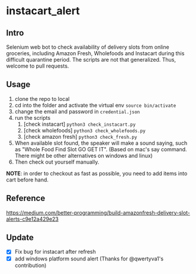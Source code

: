 # instacart_alert
## Intro
Selenium web bot to check availability of delivery slots from online groceries, including Amazon Fresh, Wholefoods and Instacart during this difficult quarantine period.
The scripts are not that generalized. Thus, welcome to pull requests.

## Usage
1. clone the repo to local
2. cd into the folder and activate the virtual env ```source bin/activate```
3. change the email and password in ```credential.json```
4. run the scripts
   1. [check instacart] ```python3 check_instacart.py```
   2. [check wholefoods] ```python3 check_wholefoods.py```
   3. [check amazon fresh] ```python3 check_fresh.py```
5. When available slot found, the speaker will make a sound saying, such as "Whole Food Find Slot GO GET IT". (Based on mac's say command. There might be other alternatives on windows and linux)
6. Then check out yourself manually.

**NOTE**: in order to checkout as fast as possible, you need to add items into cart before hand.
## Reference
https://medium.com/better-programming/build-amazonfresh-delivery-slot-alerts-c9e12a429e23

## Update
- [x] Fix bug for instacart after refresh
- [x] add windows platform sound alert (Thanks for @qwertyva1's contribution)